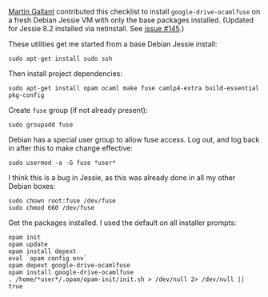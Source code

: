 [Martin Gallant](https://plus.google.com/u/0/106520267009287985667) contributed this checklist to install `google-drive-ocamlfuse` on a fresh Debian Jessie VM with only the base packages installed. (Updated for Jessie 8.2 installed via netinstall. See [issue #145](https://github.com/astrada/google-drive-ocamlfuse/issues/145).)

These utilities get me started from a base Debian Jessie install:

    sudo apt-get install sudo ssh

Then install project dependencies:

    sudo apt-get install opam ocaml make fuse camlp4-extra build-essential pkg-config

Create `fuse` group (if not already present):

    sudo groupadd fuse

Debian has a special user group to allow fuse access. Log out, and log back in after this to make change effective:

    sudo usermod -a -G fuse *user*

I think this is a bug in Jessie, as this was already done in all my other Debian boxes:

    sudo chown root:fuse /dev/fuse
    sudo chmod 660 /dev/fuse

Get the packages installed. I used the default on all installer prompts:

    opam init
    opam update
    opam install depext
    eval `opam config env`
    opam depext google-drive-ocamlfuse
    opam install google-drive-ocamlfuse
    . /home/*user*/.opam/opam-init/init.sh > /dev/null 2> /dev/null || true